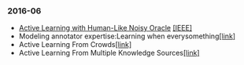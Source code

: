 
### 2016-06
* [Active Learning with Human-Like Noisy Oracle](https://github.com/ChenChengKuan/PaperNote/blob/master/notes/%20Active%20Learning%20with%20Human-Like%20Noisy%20Oracle.md) [[IEEE]](http://ieeexplore.ieee.org/xpls/abs_all.jsp?arnumber=5694041&tag=1)
* Modeling annotator expertise:Learning when everysomething[[link]](http://jmlr.csail.mit.edu/proceedings/papers/v9/yan10a/yan10a.pdf)
* Active Learning From Crowds[[link]](http://www.cs.columbia.edu/~prokofieva/CandidacyPapers/Yan_AL.pdf)
* Active Learning From Multiple Knowledge Sources[[link]](http://www.cs.columbia.edu/~prokofieva/CandidacyPapers/Yan_AL.pdf)
